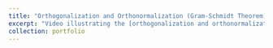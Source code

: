 ```yaml
---
title: "Orthogonalization and Orthonormalization (Gram-Schmidt Theorem)"
excerpt: "Video illustrating the [orthogonalization and orthonormalization processes in finite dimensional inner product spaces](https://www.youtube.com/watch?v=7oO6xXpaTLk&ab_channel=Animathica). (Produced in collaboration with [Animathica](https://www.youtube.com/channel/UCzkyH2bxpesubzc87VxqDiA); the script and animation code can be found in [this repository](https://github.com/animathica/alganim).)"
collection: portfolio
---
```

